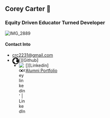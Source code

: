 ## Corey Carter 👋 
### Equity Driven Educator Turned Developer

![IMG_2889](https://user-images.githubusercontent.com/59756152/103046928-2626be80-4547-11eb-915c-6d6e792240a1.jpg)

#### Contact Into
- crc2231@gmail.com
- [<img align="left" alt="corey github" width="22px" src="https://raw.githubusercontent.com/iconic/open-iconic/master/svg/globe.svg" />][Github]
- [<img align="left" alt="corey linkedin' | LinkedIn" width="22px" src="https://cdn.jsdelivr.net/npm/simple-icons@v3/icons/linkedin.svg" />][Linkedin]
- [Alumni Portfolio](https://alumni.turing.io/alumni/corey-carter)
